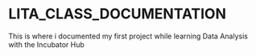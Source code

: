 # LITA_CLASS_DOCUMENTATION
This is where i documented my first project while learning Data Analysis with the Incubator Hub
